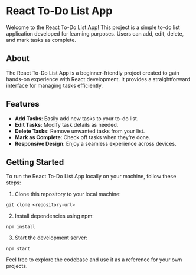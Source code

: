 # React To-Do List App

Welcome to the React To-Do List App! This project is a simple to-do list application developed for learning purposes. Users can add, edit, delete, and mark tasks as complete.

## About

The React To-Do List App is a beginner-friendly project created to gain hands-on experience with React development. It provides a straightforward interface for managing tasks efficiently.

## Features

- **Add Tasks**: Easily add new tasks to your to-do list.
- **Edit Tasks**: Modify task details as needed.
- **Delete Tasks**: Remove unwanted tasks from your list.
- **Mark as Complete**: Check off tasks when they're done.
- **Responsive Design**: Enjoy a seamless experience across devices.

## Getting Started

To run the React To-Do List App locally on your machine, follow these steps:

1. Clone this repository to your local machine:
```
git clone <repository-url>
```

2. Install dependencies using npm:
```
npm install
```

3. Start the development server:
```
npm start
```

Feel free to explore the codebase and use it as a reference for your own projects.
